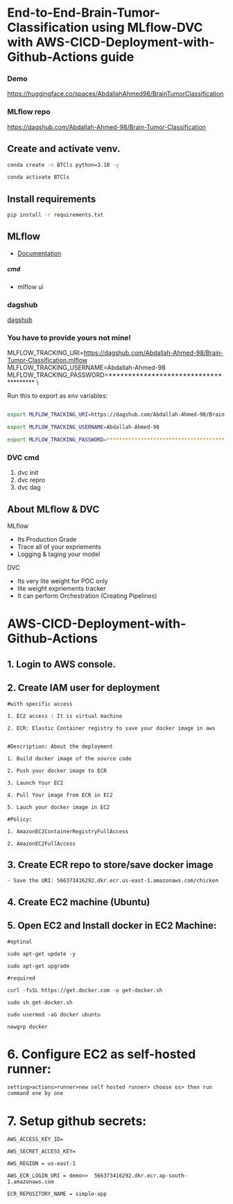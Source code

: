 # End-to-End-Brain-Tumor-Classification using MLflow-DVC with AWS-CICD-Deployment-with-Github-Actions guide 

### Demo
https://huggingface.co/spaces/AbdallahAhmed98/BrainTumorClassification

### MLflow repo
https://dagshub.com/Abdallah-Ahmed-98/Brain-Tumor-Classification

## Create and activate venv.

```bash
conda create -n BTCls python=3.10 -y
```
```bash
conda activate BTCls
```

## Install requirements

```bash
pip install -r requirements.txt
```



## MLflow

- [Documentation](https://mlflow.org/docs/latest/index.html)

##### cmd
- mlflow ui

### dagshub
[dagshub](https://dagshub.com/)

### You have to provide yours not mine!

MLFLOW_TRACKING_URI=https://dagshub.com/Abdallah-Ahmed-98/Brain-Tumor-Classification.mlflow \
MLFLOW_TRACKING_USERNAME=Abdallah-Ahmed-98 \
MLFLOW_TRACKING_PASSWORD=************************************** \

Run this to export as env variables:

```bash

export MLFLOW_TRACKING_URI=https://dagshub.com/Abdallah-Ahmed-98/Brain-Tumor-Classification.mlflow

export MLFLOW_TRACKING_USERNAME=Abdallah-Ahmed-98 

export MLFLOW_TRACKING_PASSWORD=**************************************

```



### DVC cmd

1. dvc init
2. dvc repro
3. dvc dag


## About MLflow & DVC

MLflow

 - Its Production Grade
 - Trace all of your expriements
 - Logging & taging your model


DVC 

 - Its very lite weight for POC only
 - lite weight expriements tracker
 - It can perform Orchestration (Creating Pipelines)



# AWS-CICD-Deployment-with-Github-Actions

## 1. Login to AWS console.

## 2. Create IAM user for deployment

	#with specific access

	1. EC2 access : It is virtual machine

	2. ECR: Elastic Container registry to save your docker image in aws


	#Description: About the deployment

	1. Build docker image of the source code

	2. Push your docker image to ECR

	3. Launch Your EC2 

	4. Pull Your image from ECR in EC2

	5. Lauch your docker image in EC2

	#Policy:

	1. AmazonEC2ContainerRegistryFullAccess

	2. AmazonEC2FullAccess

	
## 3. Create ECR repo to store/save docker image
    - Save the URI: 566373416292.dkr.ecr.us-east-1.amazonaws.com/chicken

	
## 4. Create EC2 machine (Ubuntu) 

## 5. Open EC2 and Install docker in EC2 Machine:
	
	
	#optinal

	sudo apt-get update -y

	sudo apt-get upgrade
	
	#required

	curl -fsSL https://get.docker.com -o get-docker.sh

	sudo sh get-docker.sh

	sudo usermod -aG docker ubuntu

	newgrp docker
	
# 6. Configure EC2 as self-hosted runner:
    setting>actions>runner>new self hosted runner> choose os> then run command one by one


# 7. Setup github secrets:

    AWS_ACCESS_KEY_ID=

    AWS_SECRET_ACCESS_KEY=

    AWS_REGION = us-east-1

    AWS_ECR_LOGIN_URI = demo>>  566373416292.dkr.ecr.ap-south-1.amazonaws.com

    ECR_REPOSITORY_NAME = simple-app

